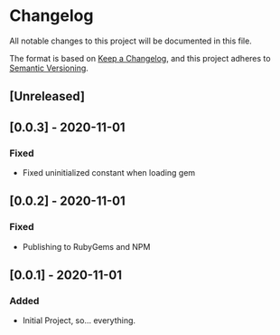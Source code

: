 # Changelog
All notable changes to this project will be documented in this file.

The format is based on [Keep a Changelog](https://keepachangelog.com/en/1.0.0/),
and this project adheres to [Semantic Versioning](https://semver.org/spec/v2.0.0.html).

## [Unreleased]

## [0.0.3] - 2020-11-01
### Fixed
- Fixed uninitialized constant when loading gem

## [0.0.2] - 2020-11-01
### Fixed
- Publishing to RubyGems and NPM

## [0.0.1] - 2020-11-01
### Added
- Initial Project, so... everything.
